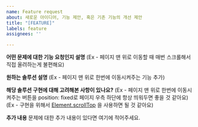 ```yaml
---
name: Feature request
about: 새로운 아이디어, 기능 제안, 혹은 기존 기능의 개선 제안
title: "[FEATURE]"
labels: feature
assignees: ''

---
```


**어떤 문제에 대한 기능 요청인지 설명**
(Ex - 페이지 맨 위로 이동할 때 매번 스크롤해서 직접 올려하는게 불편해요)

**원하는 솔루션 설명**
(Ex - 페이지 맨 위로 한번에 이동시켜주는 기능 추가)

**해당 솔루션 구현에 대해 고려해본 사항이 있나요?**
(Ex - 페이지 맨 위로 한번에 이동시켜주는 버튼을 position: fixed로 페이지 우측 하단에 항상 띄워두면 좋을 것 같아요)
(Ex - 구현을 위해서 [Element.scrollTop](https://developer.mozilla.org/en-US/docs/Web/API/Element/scrollTop) 을 사용하면 될 것 같아요)

**추가 내용**
문제에 대한 추가 내용이 있다면 여기에 적어주세요.
